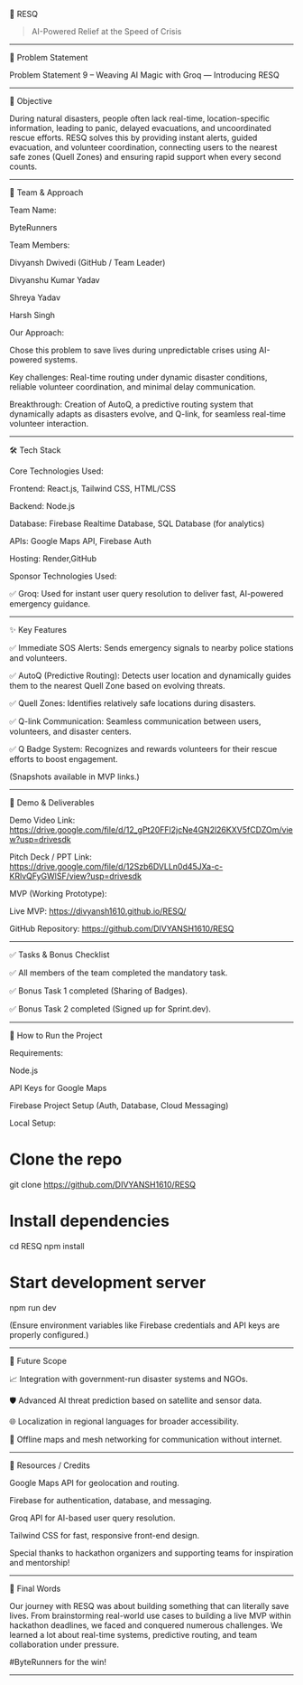 🚀 RESQ

> AI-Powered Relief at the Speed of Crisis




---

📌 Problem Statement

Problem Statement 9 – Weaving AI Magic with Groq — Introducing RESQ


---

🎯 Objective

During natural disasters, people often lack real-time, location-specific information, leading to panic, delayed evacuations, and uncoordinated rescue efforts.
RESQ solves this by providing instant alerts, guided evacuation, and volunteer coordination, connecting users to the nearest safe zones (Quell Zones) and ensuring rapid support when every second counts.


---

🧬 Team & Approach

Team Name:

ByteRunners

Team Members:

Divyansh Dwivedi (GitHub / Team Leader)

Divyanshu Kumar Yadav

Shreya Yadav

Harsh Singh


Our Approach:

Chose this problem to save lives during unpredictable crises using AI-powered systems.

Key challenges: Real-time routing under dynamic disaster conditions, reliable volunteer coordination, and minimal delay communication.

Breakthrough: Creation of AutoQ, a predictive routing system that dynamically adapts as disasters evolve, and Q-link, for seamless real-time volunteer interaction.



---

🛠 Tech Stack

Core Technologies Used:

Frontend: React.js, Tailwind CSS, HTML/CSS

Backend: Node.js

Database: Firebase Realtime Database, SQL Database (for analytics)

APIs: Google Maps API, Firebase Auth

Hosting: Render,GitHub


Sponsor Technologies Used:

✅ Groq: Used for instant user query resolution to deliver fast, AI-powered emergency guidance.



---

✨ Key Features

✅ Immediate SOS Alerts: Sends emergency signals to nearby police stations and volunteers.

✅ AutoQ (Predictive Routing): Detects user location and dynamically guides them to the nearest Quell Zone based on evolving threats.

✅ Quell Zones: Identifies relatively safe locations during disasters.

✅ Q-link Communication: Seamless communication between users, volunteers, and disaster centers.

✅ Q Badge System: Recognizes and rewards volunteers for their rescue efforts to boost engagement.


(Snapshots available in MVP links.)


---

🛽 Demo & Deliverables

Demo Video Link: https://drive.google.com/file/d/12_gPt20FFl2jcNe4GN2l26KXV5fCDZOm/view?usp=drivesdk

Pitch Deck / PPT Link: https://drive.google.com/file/d/12Szb6DVLLn0d45JXa-c-KRlvQFyGWlSF/view?usp=drivesdk

MVP (Working Prototype):

Live MVP: https://divyansh1610.github.io/RESQ/

GitHub Repository: https://github.com/DIVYANSH1610/RESQ




---

✅ Tasks & Bonus Checklist

✅ All members of the team completed the mandatory task.

✅ Bonus Task 1 completed (Sharing of Badges).

✅ Bonus Task 2 completed (Signed up for Sprint.dev).



---

🧪 How to Run the Project

Requirements:

Node.js

API Keys for Google Maps

Firebase Project Setup (Auth, Database, Cloud Messaging)


Local Setup:

# Clone the repo
git clone https://github.com/DIVYANSH1610/RESQ

# Install dependencies
cd RESQ
npm install

# Start development server
npm run dev

(Ensure environment variables like Firebase credentials and API keys are properly configured.)


---

🦮 Future Scope

📈 Integration with government-run disaster systems and NGOs.

🛡 Advanced AI threat prediction based on satellite and sensor data.

🌐 Localization in regional languages for broader accessibility.

🚁 Offline maps and mesh networking for communication without internet.



---

📌 Resources / Credits

Google Maps API for geolocation and routing.

Firebase for authentication, database, and messaging.

Groq API for AI-based user query resolution.

Tailwind CSS for fast, responsive front-end design.


Special thanks to hackathon organizers and supporting teams for inspiration and mentorship!


---

🏁 Final Words

Our journey with RESQ was about building something that can literally save lives.
From brainstorming real-world use cases to building a live MVP within hackathon deadlines, we faced and conquered numerous challenges.
We learned a lot about real-time systems, predictive routing, and team collaboration under pressure.

#ByteRunners for the win!


---
